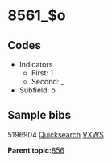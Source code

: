# 8561\_$o

## Codes

-   Indicators
    -   First: 1
    -   Second: \_
-   Subfield: o

## Sample bibs

5196904 [Quicksearch](https://search.library.yale.edu/catalog/5196904) [VXWS](http://prodorbis.library.yale.edu:7014/vxws/GetHoldingsService?bibId=5196904)

**Parent topic:**[856](../../tags/856/856.md)

